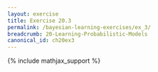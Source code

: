 ```yaml
---
layout: exercise
title: Exercise 20.3
permalink: /bayesian-learning-exercises/ex_3/
breadcrumb: 20-Learning-Probabilistic-Models
canonical_id: ch20ex3
---
```


{% include mathjax_support %}
